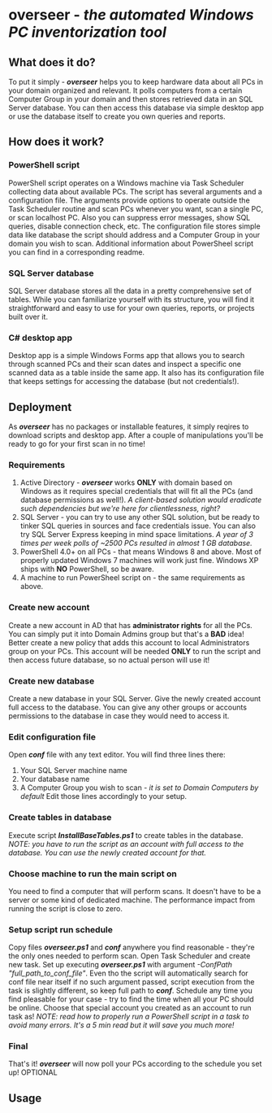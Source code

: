 # overseer - *the automated Windows PC inventorization tool*
## What does it do?
To put it simply - ***overseer*** helps you to keep hardware data about all PCs in your domain organized and relevant. It polls computers from a certain Computer Group in your domain and then stores retrieved data in an SQL Server database. You can then access this database via simple desktop app or use the database itself to create you own queries and reports.

## How does it work?
### PowerShell script
PowerShell script operates on a Windows machine via Task Scheduler collecting data about available PCs. The script has several arguments and a configuration file. The arguments provide options to operate outside the Task Scheduler routine and scan PCs whenever you want, scan a single PC, or scan localhost PC. Also you can suppress error messages, show SQL queries, disable connection check, etc. The configuration file stores simple data like database the script should address and a Computer Group in your domain you wish to scan. Additional information about PowerSheel script you can find in a corresponding readme.
### SQL Server database
SQL Server database stores all the data in a pretty comprehensive set of tables. While you can familiarize yourself with its structure, you will find it straightforward and easy to use for your own queries, reports, or projects built over it.
### C# desktop app
Desktop app is a simple Windows Forms app that allows you to search through scanned PCs and their scan dates and inspect a specific one scanned data as a table inside the same app. It also has its configuration file that keeps settings for accessing the database (but not credentials!).

## Deployment
As ***overseer*** has no packages or installable features, it simply reqires to download scripts and desktop app. After a couple of manipulations you'll be ready to go for your first scan in no time!
### Requirements
1. Active Directory - ***overseer*** works **ONLY** with domain based on Windows as it requires special credentials that will fit all the PCs (and database permissions as well!). *A client-based solution would eradicate such dependencies but we're here for clientlessness, right?*
2. SQL Server - you can try to use any other SQL solution, but be ready to tinker SQL queries in sources and face credentials issue. You can also try SQL Server Express keeping in mind space limitations. *A year of 3 times per week polls of ~2500 PCs resulted in almost 1 GB database.*
3. PowerShell 4.0+ on all PCs - that means Windows 8 and above. Most of properly updated Windows 7 machines will work just fine. Windows XP ships with **NO** PowerShell, so be aware.
4. A machine to run PowerSheel script on - the same requirements as above.
### Create new account
Create a new account in AD that has **administrator rights** for all the PCs. You can simply put it into Domain Admins group but that's a **BAD** idea! Better create a new policy that adds this account to local Administrators group on your PCs. This account will be needed **ONLY** to run the script and then access future database, so no actual person will use it!
### Create new database
Create a new database in your SQL Server. Give the newly created account full access to the database. You can give any other groups or accounts permissions to the database in case they would need to access it.
### Edit configuration file
Open ***conf*** file with any text editor. You will find three lines there:
1. Your SQL Server machine name
2. Your database name
3. A Computer Group you wish to scan - *it is set to Domain Computers by default*
Edit those lines accordingly to your setup.
### Create tables in database
Execute script ***InstallBaseTables.ps1*** to create tables in the database. *NOTE: you have to run the script as an account with full access to the database. You can use the newly created account for that.*
### Choose machine to run the main script on
You need to find a computer that will perform scans. It doesn't have to be a server or some kind of dedicated machine. The performance impact from running the script is close to zero.
### Setup script run schedule
Copy files ***overseer.ps1*** and ***conf*** anywhere you find reasonable - they're the only ones needed to perform scan. Open Task Scheduler and create new task. Set up executing ***overseer.ps1*** with argument *-ConfPath "full_path_to_conf_file"*. Even tho the script will automatically search for conf file near itself if no such argument passed, script execution from the task is slightly different, so keep full path to ***conf***. Schedule any time you find pleasable for your case - try to find the time when all your PC should be online. Choose that special account you created as an account to run task as! *NOTE: read how to properly run a PowerShell script in a task to avoid many errors. It's a 5 min read but it will save you much more!*
### Final
That's it! ***overseer*** will now poll your PCs according to the schedule you set up!
OPTIONAL
## Usage
